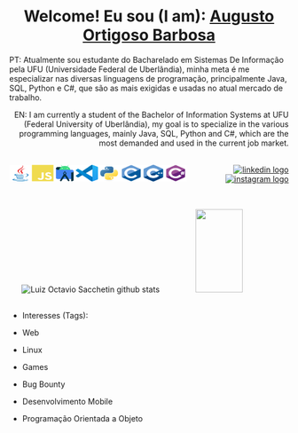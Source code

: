 <h1 align="center">
    Welcome! Eu sou (I am): 
    <a href="#">Augusto Ortigoso Barbosa</a>
  </h1>
  
   <p align="left">
PT: Atualmente sou estudante do Bacharelado em Sistemas De Informação pela UFU (Universidade Federal de Uberlândia), minha meta é me especializar nas diversas linguagens de programação, principalmente Java, SQL, Python e C#, que são as mais exigidas e usadas no atual mercado de trabalho.
    
   <p align="right"> 
EN: I am currently a student of the Bachelor of Information Systems at UFU (Federal University of Uberlândia), my goal is to specialize in the various programming languages, mainly Java, SQL, Python and C#, which are the most demanded and used in the current job market.
  
 </div > 

<div align="left" style="display: inline_block"><br>
  <img align="left" alt="Java" height="30" width="40" src="https://raw.githubusercontent.com/devicons/devicon/master/icons/java/java-original.svg">
  <img align="left" alt="Js" height="30" width="40" src="https://raw.githubusercontent.com/devicons/devicon/master/icons/javascript/javascript-plain.svg">
  <img align="left" alt="android" height="30" width="40" src="https://raw.githubusercontent.com/devicons/devicon/1119b9f84c0290e0f0b38982099a2bd027a48bf1/icons/androidstudio/androidstudio-original.svg">
  <img align="left" alt="VSCode" height="30" width="40" src="https://raw.githubusercontent.com/devicons/devicon/1119b9f84c0290e0f0b38982099a2bd027a48bf1/icons/vscode/vscode-original.svg">
  <img align="left" alt="Python" height="30" width="40" src="https://raw.githubusercontent.com/devicons/devicon/master/icons/python/python-original.svg">
  <img align="left" alt="C" height="30" width="40" src="https://raw.githubusercontent.com/devicons/devicon/1119b9f84c0290e0f0b38982099a2bd027a48bf1/icons/c/c-original.svg">
  <img align="left" alt="C++" height="30" width="40" src="https://raw.githubusercontent.com/devicons/devicon/1119b9f84c0290e0f0b38982099a2bd027a48bf1/icons/cplusplus/cplusplus-original.svg">
  <img align="left" alt="C#" height="30" width="40" src="https://raw.githubusercontent.com/devicons/devicon/1119b9f84c0290e0f0b38982099a2bd027a48bf1/icons/csharp/csharp-original.svg">
</div>
 
   <div align="right">
  <a href="https://www.linkedin.com/in/augusto-barbosa-769602194/" target="_blank">
    <img src="https://img.shields.io/badge/-LinkedIn-%230077B5?style=for-the-badge&logo=linkedin&logoColor=white" alt="linkedin logo"  />
  </a>
  <a href="https://www.gmail.com/augustoortigosobarbosa/" target="_blank">
    <img src="https://img.shields.io/badge/-Gmail-%23333?style=for-the-badge&logo=gmail&logoColor=white"alt="instagram logo"  />
  </a>
      
</div>
      
  ##
  
  <br clear="both">

<div align="center">  
  <img width="41%" height="150px" src="https://github-readme-stats.vercel.app/api?username=supp3rguto&show_icons=true&count_private=true&hide_border=true&title_color=8A2BE2&icon_color=8A2BE2&text_color=9932CC&bg_color=0a0c10" alt="Luiz Octavio Sacchetin github stats" /> 
  <img width="41%" height="150px" src="https://github-readme-stats.vercel.app/api/top-langs/?username=supp3rguto&layout=compact&hide_border=true&title_color=8A2BE2&text_color=9932CC&bg_color=0a0c10" />
</div>

  
  ##

- Interesses (Tags):

- Web
- Linux
- Games
- Bug Bounty
- Desenvolvimento Mobile
- Programação Orientada a Objeto
